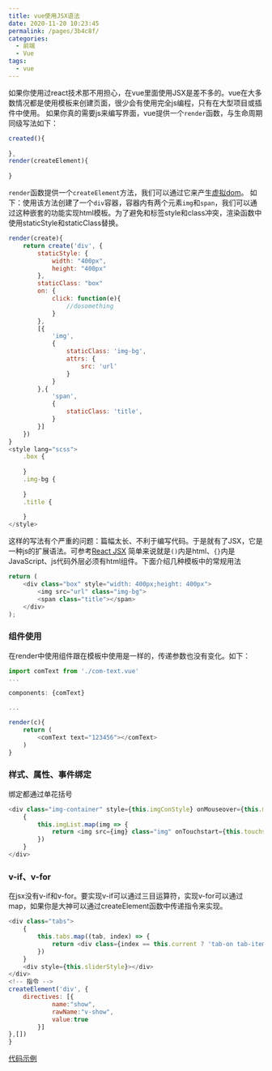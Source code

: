 ```yaml
---
title: vue使用JSX语法
date: 2020-11-20 10:23:45
permalink: /pages/3b4c8f/
categories:
  - 前端
  - Vue
tags:
  - vue
---
```


如果你使用过react技术那不用担心，在vue里面使用JSX是差不多的。vue在大多数情况都是使用模板来创建页面，很少会有使用完全js编程，只有在大型项目或插件中使用。
如果你真的需要js来编写界面，vue提供一个`render`函数，与生命周期同级写法如下：
```javascript
created(){
	
},
render(createElement){
	
}
```
`render`函数提供一个`createElement`方法，我们可以通过它来产生[虚拟dom](https://cn.vuejs.org/v2/guide/render-function.html#%E8%99%9A%E6%8B%9F-DOM)。
如下：使用该方法创建了一个`div`容器，容器内有两个元素`img`和`span`，我们可以通过这种嵌套的功能实现html模板。为了避免和标签style和class冲突，渲染函数中使用staticStyle和staticClass替换。
```javascript
render(create){
	return create('div', {
		staticStyle: {
			width: "400px",
			height: "400px"
		},
		staticClass: "box"
		on: {
			click: function(e){
				//dosomething
			}
		},
		[{
			'img',
			{
				staticClass: 'img-bg',
				attrs: {
					src: 'url'
				}
			}
		},{
			'span',
			{
				staticClass: 'title',
			}
		}]
	})
}
<style lang="scss">
	.box {
		
	}
	.img-bg {
		
	}
	.title {
		
	}
</style>
```


这样的写法有个严重的问题：篇幅太长、不利于编写代码。于是就有了JSX，它是一种js的扩展语法。可参考[React JSX](https://www.runoob.com/react/react-jsx.html)
简单来说就是`()`内是html、`{}`内是JavaScript、js代码外层必须有html组件。下面介绍几种模板中的常规用法

```js
return (
	<div class="box" style="width: 400px;height: 400px">
		<img src="url" class="img-bg">
		<span class="title"></span>
	</div>
);
```

### 组件使用
在render中使用组件跟在模板中使用是一样的，传递参数也没有变化。如下：
```js
import comText from './com-text.vue'
...

components: {comText}

...

render(c){
	return (
		<comText text="123456"></comText>
	)
}
```

### 样式、属性、事件绑定
绑定都通过单花括号
```js
<div class="img-container" style={this.imgConStyle} onMouseover={this.mouseover}>
	{
		this.imgList.map(img => {
			return <img src={img} class="img" onTouchstart={this.touchstart} onTouchend={this.touchend}/>
		})
	}
</div>
```

### v-if、v-for
在jsx没有v-if和v-for。要实现v-if可以通过三目运算符，实现v-for可以通过map，如果你是大神可以通过createElement函数中传递指令来实现。
```js
<div class="tabs">
	{
		this.tabs.map((tab, index) => {
			return <div class={index == this.current ? 'tab-on tab-item' : 'tab-off tab-item'} onClick={() => {this.clickTab(index)}}><span>{tab.name}</span></div>
		})
	}
	<div style={this.sliderStyle}></div>
</div>
<!-- 指令 -->
createElement('div', {
	directives: [{
			name:"show",
			rawName:"v-show",
			value:true
		}]
},[])
}
```

[代码示例](https://gitee.com/vuespell/vue-jsx)
